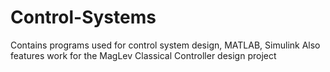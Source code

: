 # Control-Systems
Contains programs used for control system design, MATLAB, Simulink
Also features work for the MagLev Classical Controller design project
